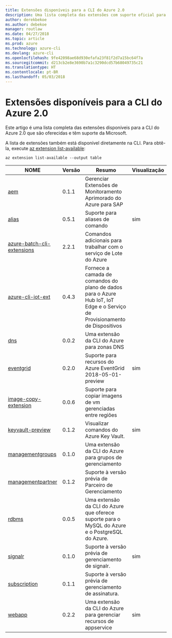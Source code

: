```yaml
---
title: Extensões disponíveis para a CLI do Azure 2.0
description: Uma lista completa das extensões com suporte oficial para a CLI do Azure 2.0.
author: derekbekoe
ms.author: debekoe
manager: routlaw
ms.date: 04/27/2018
ms.topic: article
ms.prod: azure
ms.technology: azure-cli
ms.devlang: azure-cli
ms.openlocfilehash: 9fe42098ae68d930efafa23f81f2d7a15bc64f7a
ms.sourcegitcommit: d213cb2e8e3690b7a1c3290dcd57b68049735c21
ms.translationtype: HT
ms.contentlocale: pt-BR
ms.lasthandoff: 05/03/2018
---
```

# <a name="available-extensions-for-the-azure-cli-20"></a>Extensões disponíveis para a CLI do Azure 2.0

Este artigo é uma lista completa das extensões disponíveis para a CLI do Azure 2.0 que são oferecidas e têm suporte da Microsoft.

A lista de extensões também está disponível diretamente na CLI. Para obtê-la, execute [az extension list-available](/cli/azure/extension?view=azure-cli-latest#az-extension-list-available):

```azurecli
az extension list-available --output table
```

| NOME | Versão | Resumo | Visualização |
|------|---------|---------|---------|
| [aem](https://github.com/Azure/azure-cli-extensions) | 0.1.1 | Gerenciar Extensões de Monitoramento Aprimorado do Azure para SAP |  |
| [alias](https://github.com/Azure/azure-cli-extensions) | 0.5.1 | Suporte para aliases de comando | sim |
| [azure-batch-cli-extensions](https://github.com/Azure/azure-batch-cli-extensions) | 2.2.1 | Comandos adicionais para trabalhar com o serviço de Lote do Azure |  |
| [azure-cli-iot-ext](https://github.com/azure/azure-iot-cli-extension) | 0.4.3 | Fornece a camada de comandos do plano de dados para o Azure Hub IoT, IoT Edge e o Serviço de Provisionamento de Dispositivos |  |
| [dns](https://github.com/Azure/azure-cli-extensions) | 0.0.2 | Uma extensão da CLI do Azure para zonas DNS |  |
| [eventgrid](https://github.com/Azure/azure-cli-extensions) | 0.2.0 | Suporte para recursos do Azure EventGrid 2018-05-01-preview | sim |
| [image-copy-extension](https://github.com/Azure/azure-cli-extensions) | 0.0.6 | Suporte para copiar imagens de vm gerenciadas entre regiões |  |
| [keyvault-preview](https://github.com/Azure/azure-keyvault-cli-extension) | 0.1.2 | Visualizar comandos do Azure Key Vault. | sim |
| [managementgroups](https://github.com/Azure/azure-cli-extensions) | 0.1.0 | Uma extensão da CLI do Azure para grupos de gerenciamento |  |
| [managementpartner](https://github.com/Azure/azure-cli-extensions) | 0.1.2 | Suporte à versão prévia de Parceiro de Gerenciamento |  |
| [rdbms](https://github.com/Azure/azure-cli-extensions) | 0.0.5 | Uma extensão da CLI do Azure que oferece suporte para o MySQL do Azure e o PostgreSQL do Azure. |  |
| [signalr](https://github.com/Azure/azure-cli-extensions) | 0.1.0 | Suporte à versão prévia de gerenciamento de signalr. | sim |
| [subscription](https://github.com/Azure/azure-cli-extensions) | 0.1.1 | Suporte à versão prévia de gerenciamento de assinatura. |  |
| [webapp](https://github.com/Azure/azure-cli-extensions) | 0.2.2 | Uma extensão da CLI do Azure para gerenciar recursos de appservice | sim |
